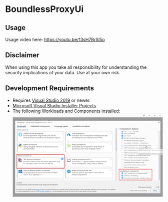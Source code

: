 # BoundlessProxyUi

## Usage

Usage video here: https://youtu.be/13sH7BrSl5o

## Disclaimer

When using this app you take all responsibility for understanding the security implications of your data. Use at your own risk.

## Development Requirements

* Requires [Visual Studio 2019](https://visualstudio.microsoft.com/downloads/) or newer.
* [Microsoft Visual Studio Installer Projects](https://marketplace.visualstudio.com/items?itemName=visualstudioclient.MicrosoftVisualStudio2017InstallerProjects)
* The following Workloads and Components installed:
  ![VS Installer Requirements|500x500](install_requirements.png)
